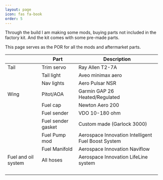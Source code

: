 ```yaml
---
layout: page
icon: fas fa-book
order: 5
---
```


Through the build I am making some mods, buying parts not included in the factory kit. And the kit comes with some pre-made parts.

This page serves as the POR for all the mods and aftermarket parts.

|                     | Part               | Description                                        |
| ------------------- | ------------------ | -------------------------------------------------- |
| Tail                | Trim servo         | Ray Allen T2-7A                                    |
|                     | Tail light         | Aveo minimax aero                                  |
|                     | Nav lights         | Aero Pulsar NSR                                    |
| Wing                | Pitot/AOA          | Garmin GAP 26 Heated/Regulated                     |
|                     | Fuel cap           | Newton Aero 200                                    |
|                     | Fuel sender        | VDO 10-180 ohm                                     |
|                     | Fuel sender gasket | Custom made (Garlock 3000)                         |
|                     | Fuel Pump mod      | Aerospace Innovation Intelligent Fuel Boost System |
|                     | Fuel Manifold      | Aerospace Innovation Naviflow                      |
| Fuel and oil system | All hoses          | Aerospace Innovation LifeLine system               |
|                     |                    |                                                    |
|                     |                    |                                                    |
|                     |                    |                                                    |
|                     |                    |                                                    |
